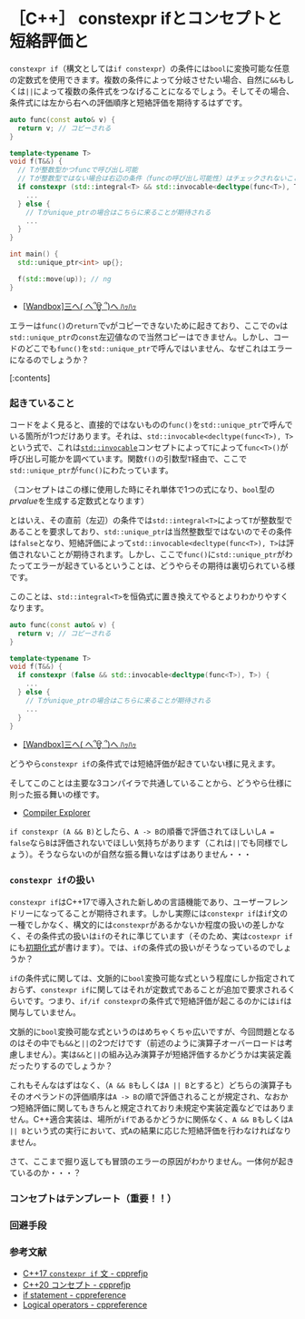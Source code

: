 # ［C++］ constexpr ifとコンセプトと短絡評価と

`constexpr if`（構文としては`if constexpr`）の条件には`bool`に変換可能な任意の定数式を使用できます。複数の条件によって分岐させたい場合、自然に`&&`もしくは`||`によって複数の条件式をつなげることになるでしょう。そしてその場合、条件式には左から右への評価順序と短絡評価を期待するはずです。

```cpp
auto func(const auto& v) {
  return v; // コピーされる
}

template<typename T>
void f(T&&) {
  // Tが整数型かつfuncで呼び出し可能
  // Tが整数型ではない場合は右辺の条件（funcの呼び出し可能性）はチェックされないことが期待される
  if constexpr (std::integral<T> && std::invocable<decltype(func<T>), T>) {
    ...
  } else {
    // Tがunique_ptrの場合はこちらに来ることが期待される
    ...
  }
}

int main() {
  std::unique_ptr<int> up{};

  f(std::move(up)); // ng
}
```

- [[Wandbox]三へ( へ՞ਊ ՞)へ ﾊｯﾊｯ](https://wandbox.org/permlink/7u8YX7nUn50yan6z)

エラーは`func()`の`return`で`v`がコピーできないために起きており、ここでの`v`は`std::unique_ptr`の`const`左辺値なので当然コピーはできません。しかし、コードのどこでも`func()`を`std::unique_ptr`で呼んではいません、なぜこれはエラーになるのでしょうか？

[:contents]

### 起きていること

コードをよく見ると、直接的ではないものの`func()`を`std::unique_ptr`で呼んでいる箇所が1つだけあります。それは、`std::invocable<decltype(func<T>), T>`という式で、これは[`std::invocable`](https://cpprefjp.github.io/reference/concepts/invocable.html)コンセプトによって`T`によって`func<T>()`が呼び出し可能かを調べています。関数`f()`の引数型`T`経由で、ここで`std::unique_ptr`が`func()`にわたっています。

（コンセプトはこの様に使用した時にそれ単体で1つの式になり、`bool`型の*prvalue*を生成する定数式となります）

とはいえ、その直前（左辺）の条件では`std::integral<T>`によって`T`が整数型であることを要求しており、`std::unique_ptr`は当然整数型ではないのでその条件は`false`となり、短絡評価によって`std::invocable<decltype(func<T>), T>`は評価されないことが期待されます。しかし、ここで`func()`に`std::unique_ptr`がわたってエラーが起きているということは、どうやらその期待は裏切られている様です。

このことは、`std::integral<T>`を恒偽式に置き換えてやるとよりわかりやすくなります。

```cpp
auto func(const auto& v) {
  return v; // コピーされる
}

template<typename T>
void f(T&&) {
  if constexpr (false && std::invocable<decltype(func<T>), T>) {
    ...
  } else {
    // Tがunique_ptrの場合はこちらに来ることが期待される
    ...
  }
}
```

- [[Wandbox]三へ( へ՞ਊ ՞)へ ﾊｯﾊｯ](https://wandbox.org/permlink/94JvuxKZsu0NAWyh)

どうやら`constexpr if`の条件式では短絡評価が起きていない様に見えます。

そしてこのことは主要な3コンパイラで共通していることから、どうやら仕様に則った振る舞いの様です。

- [Compiler Explorer](https://godbolt.org/z/dfbrx56jn)

`if constexpr (A && B)`としたら、`A -> B`の順番で評価されてほしいし`A = false`なら`B`は評価されないでほしい気持ちがあります（これは`||`でも同様でしょう）。そうならないのが自然な振る舞いなはずはありません・・・

### `constexpr if`の扱い

`constexpr if`はC++17で導入された新しめの言語機能であり、ユーザーフレンドリーになってることが期待されます。しかし実際には`constexpr if`は`if`文の一種でしかなく、構文的には`constexpr`があるかないか程度の扱いの差しかなく、その条件式の扱いは`if`のそれに準じています（そのため、実は`costexpr if`にも[初期化式](https://cpprefjp.github.io/lang/cpp17/selection_statements_with_initializer.html)が書けます）。では、`if`の条件式の扱いがそうなっているのでしょうか？

`if`の条件式に関しては、文脈的に`bool`変換可能な式という程度にしか指定されておらず、`constexpr if`に関してはそれが定数式であることが追加で要求されるくらいです。つまり、`if/if constexpr`の条件式で短絡評価が起こるのかには`if`は関与していません。

文脈的に`bool`変換可能な式というのはめちゃくちゃ広いですが、今回問題となるのはその中でも`&&`と`||`の2つだけです（前述のように演算子オーバーロードは考慮しません）。実は`&&`と`||`の組み込み演算子が短絡評価するかどうかは実装定義だったりするのでしょうか？

これもそんなはずはなく、（`A && B`もしくは`A || B`とすると）どちらの演算子もそのオペランドの評価順序は`A -> B`の順で評価されることが規定され、なおかつ短絡評価に関してもきちんと規定されており未規定や実装定義などではありません。C++適合実装は、場所が`if`であるかどうかに関係なく、`A && B`もしくは`A || B`という式の実行において、式`A`の結果に応じた短絡評価を行わなければなりません。

さて、ここまで掘り返しても冒頭のエラーの原因がわかりません。一体何が起きているのか・・・？

### コンセプトはテンプレート（重要！！）

### 回避手段

### 参考文献

- [C++17 `constexpr if` 文 - cpprefjp](https://cpprefjp.github.io/lang/cpp17/if_constexpr.html)
- [C++20 コンセプト - cpprefjp](https://cpprefjp.github.io/lang/cpp20/concepts.html)
- [if statement - cppreference](https://en.cppreference.com/w/cpp/language/if)
- [Logical operators - cppreference](https://en.cppreference.com/w/cpp/language/operator_logical)